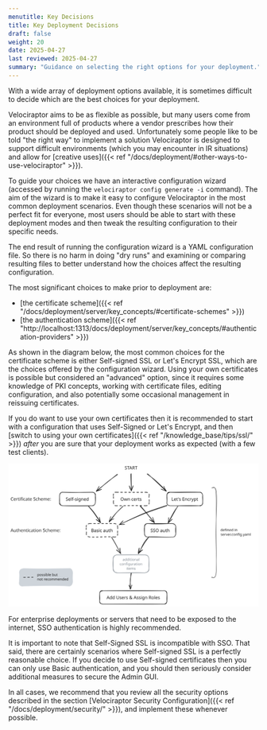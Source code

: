 ```yaml
---
menutitle: Key Decisions
title: Key Deployment Decisions
draft: false
weight: 20
date: 2025-04-27
last reviewed: 2025-04-27
summary: "Guidance on selecting the right options for your deployment."
---
```


With a wide array of deployment options available, it is sometimes difficult to
decide which are the best choices for your deployment.

Velociraptor aims to be as flexible as possible, but many users come from an
environment full of products where a vendor prescribes how their product should
be deployed and used. Unfortunately some people like to be told "the right way"
to implement a solution Velociraptor is designed to support difficult
environments (which you may encounter in IR situations) and allow for
[creative uses]({{< ref "/docs/deployment/#other-ways-to-use-velociraptor" >}}).

To guide your choices we have an interactive configuration wizard (accessed by
running the `velociraptor config generate -i` command). The aim of the wizard is
to make it easy to configure Velociraptor in the most common deployment
scenarios. Even though these scenarios will not be a perfect fit for everyone,
most users should be able to start with these deployment modes and then tweak
the resulting configuration to their specific needs.

The end result of running the configuration wizard is a YAML configuration file.
So there is no harm in doing "dry runs" and examining or comparing resulting
files to better understand how the choices affect the resulting configuration.

The most significant choices to make prior to deployment are:
- [the certificate scheme]({{< ref "/docs/deployment/server/key_concepts/#certificate-schemes" >}})
- [the authentication scheme]({{< ref "http://localhost:1313/docs/deployment/server/key_concepts/#authentication-providers" >}})

As shown in the diagram below, the most common choices for the certificate
scheme is either Self-signed SSL or Let's Encrypt SSL, which are the choices
offered by the configuration wizard. Using your own certificates is possible but
considered an "advanced" option, since it requires some knowledge of PKI
concepts, working with certificate files, editing configuration, and also
potentially some occasional management in reissuing certificates.

If you do want to use your own certificates then it is recommended to start with
a configuration that uses Self-Signed or Let's Encrypt, and then
[switch to using your own certificates]({{< ref "/knowledge_base/tips/ssl/" >}})
_after_ you are sure that your deployment works as expected (with a few test
clients).

![Decision tree for the main configuration options](decision_tree.svg)

For enterprise deployments or servers that need to be exposed to the internet,
SSO authentication is highly recommended.

It is important to note that Self-Signed SSL is incompatible with SSO. That
said, there are certainly scenarios where Self-signed SSL is a perfectly
reasonable choice. If you decide to use Self-signed certificates then you can
only use Basic authentication, and you should then seriously consider additional
measures to secure the Admin GUI.

In all cases, we recommend that you review all the security options described in
the section
[Velociraptor Security Configuration]({{< ref "/docs/deployment/security/" >}}),
and implement these whenever possible.